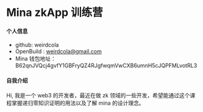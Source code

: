 # Mina zkApp 训练营


#### 个人信息

- github: weirdcola
- OpenBuild : weirdcola@gmail.com
- Mina 钱包地址：B62qnJVQcj4gvfY1GBFryQZ4RJgfwqmVwCXB6umnH5cJQPFMLvotRL3 

#### 自我介绍
Hi, 我是一个 web3 的开发者，最近在做 zk 领域的一些开发，希望能通过这个课程掌握递归零知识证明的用法以及了解 mina 的设计理念。
